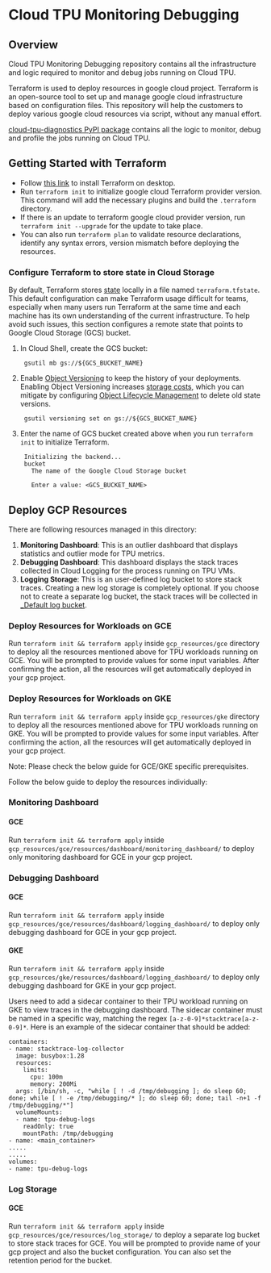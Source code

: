 <!--
 Copyright 2023 Google LLC
 
 Licensed under the Apache License, Version 2.0 (the "License");
 you may not use this file except in compliance with the License.
 You may obtain a copy of the License at
 
      https://www.apache.org/licenses/LICENSE-2.0
 
 Unless required by applicable law or agreed to in writing, software
 distributed under the License is distributed on an "AS IS" BASIS,
 WITHOUT WARRANTIES OR CONDITIONS OF ANY KIND, either express or implied.
 See the License for the specific language governing permissions and
 limitations under the License.
 -->
# Cloud TPU Monitoring Debugging

## Overview

Cloud TPU Monitoring Debugging repository contains all the infrastructure and logic required to monitor and debug jobs running on Cloud TPU.

Terraform is used to deploy resources in google cloud project.
Terraform is an open-source tool to set up and manage google cloud
infrastructure based on configuration files. This repository will help the
customers to deploy various google cloud resources via script, without any
manual effort.

[cloud-tpu-diagnostics PyPI package]((https://pypi.org/project/cloud-tpu-diagnostics)) contains all the logic to monitor, debug and profile the jobs running on Cloud TPU.

## Getting Started with Terraform

-   Follow [this link](https://developer.hashicorp.com/terraform/tutorials/gcp-get-started/install-cli) to install Terraform on desktop.
-   Run `terraform init` to
    initialize google cloud Terraform provider version. This command will add
    the necessary plugins and build the `.terraform` directory.
-   If there is an update to terraform google cloud provider version, run
    `terraform init --upgrade` for the update to take place.
-   You can also run `terraform plan` to validate resource declarations,
    identify any syntax errors, version mismatch before deploying the resources.

### Configure Terraform to store state in Cloud Storage

By default, Terraform stores [state](https://www.terraform.io/docs/state/) locally in a file named `terraform.tfstate`. This default configuration can make Terraform usage difficult for teams, especially when many users run Terraform at the same time and each machine has its own understanding of the current infrastructure. To help avoid such issues, this section configures a remote state that points to Google Cloud Storage (GCS) bucket.

1. In Cloud Shell, create the GCS bucket:

        gsutil mb gs://${GCS_BUCKET_NAME}

2. Enable [Object Versioning](https://cloud.google.com/storage/docs/object-versioning) to keep the history of your deployments. Enabling Object Versioning increases [storage costs](https://cloud.google.com/storage/pricing), which you can mitigate by configuring
[Object Lifecycle Management](https://cloud.google.com/storage/docs/lifecycle) to delete old state versions.

        gsutil versioning set on gs://${GCS_BUCKET_NAME}

3. Enter the name of GCS bucket created above when you run `terraform init` to initialize Terraform.

        Initializing the backend...
        bucket
          The name of the Google Cloud Storage bucket

          Enter a value: <GCS_BUCKET_NAME>

## Deploy GCP Resources
There are following resources managed in this directory:

1. **Monitoring Dashboard**: This is an outlier dashboard that displays statistics and outlier mode for TPU metrics.
2. **Debugging Dashboard**: This dashboard displays the stack traces collected in Cloud Logging for the process running on TPU VMs.
3. **Logging Storage**: This is an user-defined log bucket to store stack traces. Creating a new log storage is completely optional. If you choose not to create a separate log bucket, the stack traces will be collected in [_Default log bucket](https://cloud.google.com/logging/docs/routing/overview#default-bucket).

### Deploy Resources for Workloads on GCE

Run `terraform init && terraform apply` inside `gcp_resources/gce` directory to deploy all the resources mentioned above for TPU workloads running on GCE. You will be prompted to provide values for some input variables. After confirming the action, all the resources will get automatically deployed in your gcp project.

### Deploy Resources for Workloads on GKE

Run `terraform init && terraform apply` inside `gcp_resources/gke` directory to deploy all the resources mentioned above for TPU workloads running on GKE. You will be prompted to provide values for some input variables. After confirming the action, all the resources will get automatically deployed in your gcp project.

Note: Please check the below guide for GCE/GKE specific prerequisites.

Follow the below guide to deploy the resources individually:
### Monitoring Dashboard
#### GCE
Run `terraform init && terraform apply` inside `gcp_resources/gce/resources/dashboard/monitoring_dashboard/` to deploy only monitoring dashboard for GCE in your gcp project.

### Debugging Dashboard
#### GCE
Run `terraform init && terraform apply` inside `gcp_resources/gce/resources/dashboard/logging_dashboard/` to deploy only debugging dashboard for GCE in your gcp project.

#### GKE
Run `terraform init && terraform apply` inside `gcp_resources/gke/resources/dashboard/logging_dashboard/` to deploy only debugging dashboard for GKE in your gcp project.

Users need to add a sidecar container to their TPU workload running on GKE to view traces in the debugging dashboard. The sidecar container must be named in a specific way, matching the regex `[a-z-0-9]*stacktrace[a-z-0-9]*`. Here is an example of the sidecar container that should be added:

```
containers:
- name: stacktrace-log-collector
  image: busybox:1.28
  resources:
    limits:
      cpu: 100m
      memory: 200Mi
  args: [/bin/sh, -c, "while [ ! -d /tmp/debugging ]; do sleep 60; done; while [ ! -e /tmp/debugging/* ]; do sleep 60; done; tail -n+1 -f /tmp/debugging/*"]
  volumeMounts:
  - name: tpu-debug-logs
    readOnly: true
    mountPath: /tmp/debugging
- name: <main_container>
.....
.....
volumes:
- name: tpu-debug-logs
```

### Log Storage
#### GCE
Run `terraform init && terraform apply` inside `gcp_resources/gce/resources/log_storage/` to deploy a separate log bucket to store stack traces for GCE. You will be prompted to provide name of your gcp project and also the bucket configuration. You can also set the retention period for the bucket.